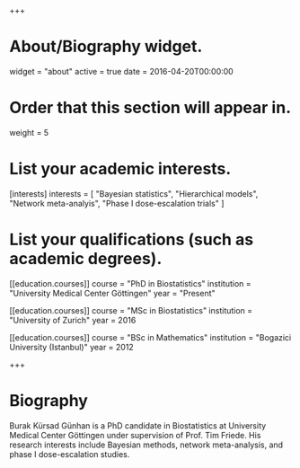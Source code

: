 +++
# About/Biography widget.
widget = "about"
active = true
date = 2016-04-20T00:00:00

# Order that this section will appear in.
weight = 5

# List your academic interests.
[interests]
  interests = [
    "Bayesian statistics",
    "Hierarchical models",
    "Network meta-analyis",
    "Phase I dose-escalation trials"
  ]

# List your qualifications (such as academic degrees).
[[education.courses]]
  course = "PhD in Biostatistics"
  institution = "University Medical Center Göttingen"
  year = "Present"

[[education.courses]]
  course = "MSc in Biostatistics"
  institution = "University of Zurich"
  year = 2016

[[education.courses]]
  course = "BSc in Mathematics"
  institution = "Bogazici University (Istanbul)"
  year = 2012
 
+++

# Biography

Burak Kürsad Günhan is a PhD candidate in Biostatistics at University Medical Center Göttingen under supervision of Prof. Tim Friede. His research interests include Bayesian methods, network meta-analysis, and phase I dose-escalation studies.


